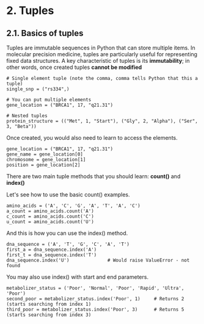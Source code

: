 # 2. Tuples

## 2.1. Basics of tuples
Tuples are immutable sequences in Python that can store multiple items. In molecular precision medicine, tuples are particularly useful for representing fixed data structures. A key characteristic of tuples is its **immutability**; in other words, once created tuples **cannot be modified**

```
# Single element tuple (note the comma, comma tells Python that this a tuple)
single_snp = ("rs334",)

# You can put multiple elements
gene_location = ("BRCA1", 17, "q21.31")

# Nested tuples
protein_structure = (("Met", 1, "Start"), ("Gly", 2, "Alpha"), ("Ser", 3, "Beta"))
```

Once created, you would also need to learn to access the elements. 

```
gene_location = ("BRCA1", 17, "q21.31")
gene_name = gene_location[0]    
chromosome = gene_location[1]    
position = gene_location[2]      
```

There are two main tuple methods that you should learn: **count()** and **index()**

Let's see how to use the basic count() examples. 
```
amino_acids = ('A', 'C', 'G', 'A', 'T', 'A', 'C')
a_count = amino_acids.count('A')  
c_count = amino_acids.count('C')  
u_count = amino_acids.count('U')
```

And this is how you can use the index() method. 
```
dna_sequence = ('A', 'T', 'G', 'C', 'A', 'T')
first_a = dna_sequence.index('A')      
first_t = dna_sequence.index('T')      
dna_sequence.index('U')              # Would raise ValueError - not found
```

You may also use index() with start and end parameters. 
```
metabolizer_status = ('Poor', 'Normal', 'Poor', 'Rapid', 'Ultra', 'Poor')
second_poor = metabolizer_status.index('Poor', 1)     # Returns 2 (starts searching from index 1)
third_poor = metabolizer_status.index('Poor', 3)      # Returns 5 (starts searching from index 3)
```
